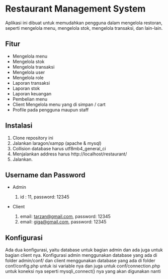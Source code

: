 # Restaurant Management System

Aplikasi ini dibuat untuk memudahkan pengguna dalam mengelola restoran, seperti mengelola menu, mengelola stok, mengelola transaksi, dan lain-lain.

## Fitur

* Mengelola menu
* Mengelola stok
* Mengelola transaksi
* Mengelola user
* Mengelola role
* Laporan transaksi
* Laporan stok
* Laporan keuangan
* Pembelian menu
* Client Mengelola menu yang di simpan / cart
* Profile pada pengguna maupun staff

## Instalasi

1. Clone repository ini
2. Jalankan laragon/xampp (apache & mysql)
3. Collision database harus utf8mb4_general_ci
4. Menjalankan address harus http://localhost/restaurant/
5. Jalankan.

## Username dan Password
- Admin
    1. id : 11, password: 12345

- Client
    1. email: tarzan@gmail.com, password: 12345
    2. email: giga@gmail.com, password: 12345

## Konfigurasi

Ada dua konfigurasi, yaitu database untuk bagian admin dan ada juga untuk bagian client nya. Konfigurasi admin menggunakan database yang ada di folder admin/conf/ dan client menggunakan database yang ada di folder conf/config.php untuk isi variable nya dan juga untuk conf/connection.php untuk koneksi nya seperti mysqli_connect() nya yang akan digunakan nanti
